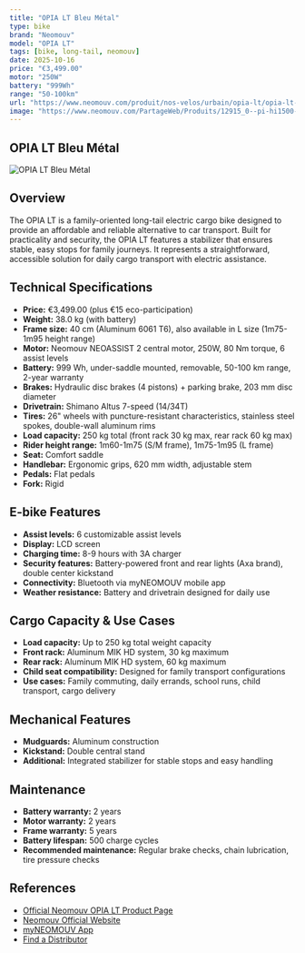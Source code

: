 ```yaml
---
title: "OPIA LT Bleu Métal"
type: bike
brand: "Neomouv"
model: "OPIA LT"
tags: [bike, long-tail, neomouv]
date: 2025-10-16
price: "€3,499.00"
motor: "250W"
battery: "999Wh"
range: "50-100km"
url: "https://www.neomouv.com/produit/nos-velos/urbain/opia-lt/opia-lt-xrp5948-xpr13769.html"
image: "https://www.neomouv.com/PartageWeb/Produits/12915_0--pi-hi1500-li1500-pnvver-D67C2F9FAE12605B7B2B0DD9ECBBD260.jpg"
---
```


## OPIA LT Bleu Métal

![OPIA LT Bleu Métal](https://www.neomouv.com/PartageWeb/Produits/12915_0--pi-hi1500-li1500-pnvver-D67C2F9FAE12605B7B2B0DD9ECBBD260.jpg)

## Overview

The OPIA LT is a family-oriented long-tail electric cargo bike designed to provide an affordable and reliable alternative to car transport. Built for practicality and security, the OPIA LT features a stabilizer that ensures stable, easy stops for family journeys. It represents a straightforward, accessible solution for daily cargo transport with electric assistance.

## Technical Specifications

- **Price:** €3,499.00 (plus €15 eco-participation)
- **Weight:** 38.0 kg (with battery)
- **Frame size:** 40 cm (Aluminum 6061 T6), also available in L size (1m75-1m95 height range)
- **Motor:** Neomouv NEOASSIST 2 central motor, 250W, 80 Nm torque, 6 assist levels
- **Battery:** 999 Wh, under-saddle mounted, removable, 50-100 km range, 2-year warranty
- **Brakes:** Hydraulic disc brakes (4 pistons) + parking brake, 203 mm disc diameter
- **Drivetrain:** Shimano Altus 7-speed (14/34T)
- **Tires:** 26" wheels with puncture-resistant characteristics, stainless steel spokes, double-wall aluminum rims
- **Load capacity:** 250 kg total (front rack 30 kg max, rear rack 60 kg max)
- **Rider height range:** 1m60-1m75 (S/M frame), 1m75-1m95 (L frame)
- **Seat:** Comfort saddle
- **Handlebar:** Ergonomic grips, 620 mm width, adjustable stem
- **Pedals:** Flat pedals
- **Fork:** Rigid

## E-bike Features

- **Assist levels:** 6 customizable assist levels
- **Display:** LCD screen
- **Charging time:** 8-9 hours with 3A charger
- **Security features:** Battery-powered front and rear lights (Axa brand), double center kickstand
- **Connectivity:** Bluetooth via myNEOMOUV mobile app
- **Weather resistance:** Battery and drivetrain designed for daily use

## Cargo Capacity & Use Cases

- **Load capacity:** Up to 250 kg total weight capacity
- **Front rack:** Aluminum MIK HD system, 30 kg maximum
- **Rear rack:** Aluminum MIK HD system, 60 kg maximum
- **Child seat compatibility:** Designed for family transport configurations
- **Use cases:** Family commuting, daily errands, school runs, child transport, cargo delivery

## Mechanical Features

- **Mudguards:** Aluminum construction
- **Kickstand:** Double central stand
- **Additional:** Integrated stabilizer for stable stops and easy handling

## Maintenance

- **Battery warranty:** 2 years
- **Motor warranty:** 2 years
- **Frame warranty:** 5 years
- **Battery lifespan:** 500 charge cycles
- **Recommended maintenance:** Regular brake checks, chain lubrication, tire pressure checks

## References

- [Official Neomouv OPIA LT Product Page](https://www.neomouv.com/produit/nos-velos/urbain/opia-lt/opia-lt-xrp5948-xpr13769.html)
- [Neomouv Official Website](https://www.neomouv.com/)
- [myNEOMOUV App](https://www.neomouv.com/myneomouv-xpa5764.html)
- [Find a Distributor](https://www.neomouv.com/revendeurs.html)
